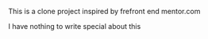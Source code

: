 This is a clone project inspired by frefront end mentor.com
 
I have nothing to write special about this
